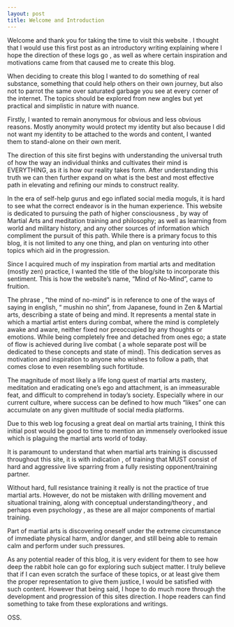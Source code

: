 ```yaml
---
layout: post
title: Welcome and Introduction
---
```


   Welcome and thank you for taking the time to visit this website .   I thought that I would use this first post as an introductory writing explaining where I hope the direction of these logs go , as well as where certain inspiration and motivations came from that caused me to create this blog. 
   
   When deciding to create this blog I wanted to do something of real substance, something that could help others on their own journey, but also not to parrot the same over saturated garbage you see at every corner of the internet. The topics should be explored from new angles but yet practical and simplistic in nature with nuance. 
   
   Firstly, I wanted to remain anonymous for obvious and less obvious reasons.  Mostly anonymity would protect my identity but also because I did not want my identity to be attached to the words and content, I wanted them to stand-alone on their own merit. 
   
   The direction of this site first begins with understanding the universal truth of how the way an individual thinks and cultivates their mind is EVERYTHING, as it is how our reality takes form.  After understanding this truth we can then further expand on what is the best and most effective path in elevating and refining our minds to construct reality.
   
   In the era of self-help gurus and ego inflated social media moguls, it is hard to see what the correct endeavor is in the human experience.  This website is dedicated to pursuing the path of higher consciousness , by way of Martial Arts and meditation training and philosophy; as well as learning from world and military history, and any other sources of information which compliment the pursuit of this path.  While there is a primary focus to this blog, it is not limited to any one thing, and plan on venturing into other topics which aid in the progression.
   
   Since I acquired much of my inspiration from martial arts and meditation (mostly zen) practice,  I wanted the title of the blog/site to incorporate this sentiment.  This is how the website’s name, “Mind of No-Mind”, came to fruition. 
   
   The phrase , “the mind of no-mind” is in reference to one of the ways of saying in english, “ mushin no shin”, from Japanese, found in Zen & Martial arts, describing a state of being and mind.  It represents a mental state in which a martial artist enters during combat, where the mind is completely awake and aware, neither fixed nor preoccupied by any thoughts or emotions.  While being completely free and detached from ones ego; a state of flow is achieved during live combat  ( a whole separate post will be dedicated to these concepts and state of mind).   This dedication serves as motivation and inspiration to anyone who wishes to follow a path, that comes close to even resembling such fortitude.
   
   The magnitude of most likely a life long quest of martial arts mastery, meditation and eradicating one’s ego and attachment, is an immeasurable feat, and difficult to comprehend in today’s society.  Especially where in our current culture, where success can be defined to how much “likes” one can accumulate on any given multitude of social media platforms. 
   
   Due to this web log focusing a great deal on martial arts training,  I think this initial post would be good to time to mention an immensely overlooked issue which is plaguing the martial arts world of today.
   
   It is paramount to understand that when martial arts training is discussed throughout this site, it is with indication , of training that MUST consist of hard and aggressive live sparring from a fully resisting opponent/training partner.
   
   Without hard, full resistance training it really is not the practice of true martial arts.  However, do not be mistaken with drilling movement and situational training, along with conceptual understanding/theory , and perhaps even psychology , as these are all major components of martial training.
   
   Part of martial arts is discovering oneself under the extreme circumstance of immediate physical harm, and/or danger, and still being able to remain calm and perform under such pressures.
   
   As any potential reader of this blog, it is very evident for them to see how deep the rabbit hole can go for exploring such subject matter.  I truly believe that if I can even scratch the surface of these topics, or at least give them the proper representation to give them justice,  I would be satisfied with such content.  However that being said,  I hope to do much more through the development and progression of this sites direction.  I hope readers can find something to take from these explorations and writings.  
   
   
   OSS.














